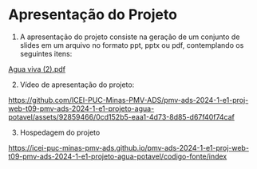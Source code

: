 # Apresentação do Projeto

1. A apresentação do projeto consiste na geração de um conjunto de slides em um arquivo no formato ppt, pptx ou pdf, contemplando os seguintes itens:

[Agua viva (2).pdf](https://github.com/ICEI-PUC-Minas-PMV-ADS/pmv-ads-2024-1-e1-proj-web-t09-pmv-ads-2024-1-e1-projeto-agua-potavel/files/14972996/Agua.viva.2.pdf)

2. Vídeo de apresentação do projeto:

https://github.com/ICEI-PUC-Minas-PMV-ADS/pmv-ads-2024-1-e1-proj-web-t09-pmv-ads-2024-1-e1-projeto-agua-potavel/assets/92859466/0cd152b5-eaa1-4d73-8d85-d67f40f74caf

3. Hospedagem do projeto

https://icei-puc-minas-pmv-ads.github.io/pmv-ads-2024-1-e1-proj-web-t09-pmv-ads-2024-1-e1-projeto-agua-potavel/codigo-fonte/index
